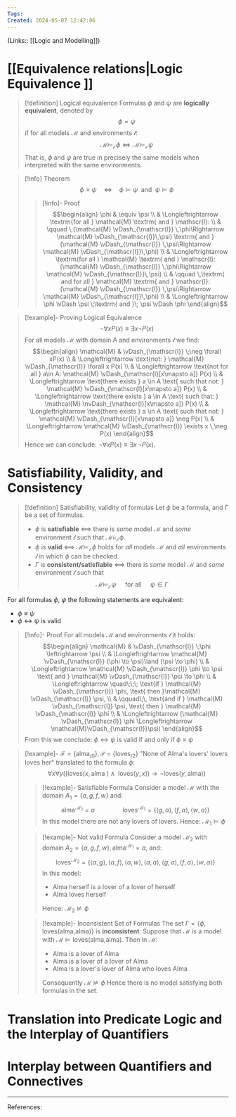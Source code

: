 ```yaml
---
Tags: 
Created: 2024-05-07 12:42:06
---
```

(Links:: [[Logic and Modelling]])
# [[Equivalence relations|Logic Equivalence ]]
> [!definition] Logical equivalence
> Formulas $\phi$ and $\psi$ are **logically equivalent**, denoted by $$\phi = \psi$$ if for all models $\mathcal{M}$ and environments $\mathscr{l}$: $$\mathcal{M}\vDash_{\mathscr{l}}\;\phi \Longleftrightarrow \mathcal{M}\vDash_{\mathscr{l}}\;\psi$$
> That is, $\phi$ and $\psi$ are true in precisely the same models when interpreted with the same environments.

> [!info] Theorem
> $$\phi \equiv \psi \quad \Longleftrightarrow \quad \phi \vDash \psi \;\textrm{ and }\; \psi \vDash \phi$$
> > [!info]- Proof
> > $$\begin{align}
> > \phi & \equiv \psi \\
> > 	& \Longleftrightarrow \textrm{for all } \mathcal{M} \textrm{ and } \mathscr{l}: \\  
> > 	& \qquad \;(\mathcal{M} \vDash_{\mathscr{l}} \,\phi\Rightarrow \mathcal{M} \vDash_{\mathscr{l}}\,\psi) \textrm{ and } (\mathcal{M} \vDash_{\mathscr{l}} \,\psi\Rightarrow \mathcal{M} \vDash_{\mathscr{l}}\,\phi) \\
> > 	& \Longleftrightarrow \textrm{for all } \mathcal{M} \textrm{ and } \mathscr{l}: (\mathcal{M} \vDash_{\mathscr{l}} \,\phi\Rightarrow \mathcal{M} \vDash_{\mathscr{l}}\,\psi) \\  
> > 	& \qquad \,\textrm{ and for all } \mathcal{M} \textrm{ and } \mathscr{l}: (\mathcal{M} \vDash_{\mathscr{l}} \,\psi\Rightarrow \mathcal{M} \vDash_{\mathscr{l}}\,\phi) \\
> > 	& \Longleftrightarrow \phi \vDash \psi \;\textrm{ and }\; \psi \vDash \phi
> > \end{align}$$

> [!example]- Proving Logical Equivalence
> $$\neg \forall x P(x)\equiv \exists x\neg P(x)$$
> For all models $\mathcal{M}$ with domain $A$ and environments $\mathscr{l}$ we find:
> $$\begin{align}
> \mathcal{M} & \vDash_{\mathscr{l}} \;\neg \forall xP(x) \\
> 	& \Longleftrightarrow \text{not: } \mathcal{M} \vDash_{\mathscr{l}} \forall x P(x) \\
> 	& \Longleftrightarrow \text{not for all } a\in A: \mathcal{M} \vDash_{\mathscr{l}[x\mapsto a]} P(x) \\
> 	& \Longleftrightarrow \text{there exists } a \in A \text{ such that not: } \mathcal{M} \vDash_{\mathscr{l}[x\mapsto a]} P(x) \\
> 	& \Longleftrightarrow \text{there exists } a \in A \text{ such that: } \mathcal{M} \nvDash_{\mathscr{l}[x\mapsto a]} P(x) \\
> 	& \Longleftrightarrow \text{there exists } a \in A \text{ such that not: } \mathcal{M} \vDash_{\mathscr{l}[x\mapsto a]} \neg P(x) \\
> 	& \Longleftrightarrow \mathcal{M} \vDash_{\mathscr{l}} \exists x \,\neg P(x)
> \end{align}$$
> Hence we can conclude: $\neg \forall xP(x) \equiv \exists x\,\neg P(x)$.

# Satisfiability, Validity, and Consistency
> [!definition] Satisfiability, validity of formulas
> Let $\phi$ be a formula, and $\Gamma$ be a set of formulas.
> - $\phi$ is **satisfiable** <==> there is *some* model $\mathcal{M}$ and *some* environment $\mathscr{l}$ such that $\mathcal{M}\vDash_{\mathscr{l}} \;\phi$.
> - $\phi$ is **valid** <==> $\mathcal{M}\vDash_{\mathscr{l}} \;\phi$ holds for *all* models $\mathcal{M}$ and *all* environments $\mathscr{l}$ in which $\phi$ can be checked.
> - $\Gamma$ is **consistent/satisfiable** <==> there is *some* model $\mathcal{M}$ and *some* environment $\mathscr{l}$ such that $$\mathcal{M}\vDash_{\mathscr{l}}\;\psi \quad \text{ for all } \quad\psi \in \Gamma$$

For all formulas $\phi$, $\psi$ the following statements are equivalent:
- $\phi\equiv\psi$ 
- $\phi\leftrightarrow \psi$ is valid

> [!info]- Proof
> For all models $\mathcal{M}$ and environments $\mathscr{l}$ it holds:
> $$\begin{align}
> \mathcal{M} & \vDash_{\mathscr{l}} \;\phi \leftrightarrow \psi \\
> 	& \Longleftrightarrow \mathcal{M} \vDash_{\mathscr{l}} (\phi \to \psi)\land (\psi \to \phi) \\
> 	& \Longleftrightarrow \mathcal{M} \vDash_{\mathscr{l}} \phi \to \psi \text{ and } \mathcal{M} \vDash_{\mathscr{l}} \psi \to \phi \\
> 	& \Longleftrightarrow \quad\;\;\; \text{if } \mathcal{M} \vDash_{\mathscr{l}} \phi, \text{ then }\mathcal{M} \vDash_{\mathscr{l}} \psi, \\
> 	& \qquad\;\, \text{and if } \mathcal{M} \vDash_{\mathscr{l}} \psi, \text{ then } \mathcal{M} \vDash_{\mathscr{l}} \phi \\
> 	& \Longleftrightarrow (\mathcal{M} \vDash_{\mathscr{l}} \phi \Longleftrightarrow \mathcal{M}\vDash_{\mathscr{l}}\psi)
> \end{align}$$
> From this we conclude: $\phi\leftrightarrow \psi$ is valid if and only if $\phi\equiv \psi$

> [!example]- $\mathcal{F}=\{\text{alma}_{/0}\},\mathcal{P}=\{\text{loves}_{/2}\}$
> "None of Alma's lovers' lovers loves her" translated to the formula $\phi$:
> $$\forall x\forall y((\text{loves}(x,\text{alma })\land \text{ loves}(y,x))\to \neg \text{loves} (y,\text{alma}))$$
> > [!example]- Satisfiable Formula
> > Consider a model $\mathcal{M}$ with the domain $A_{1}=\{a,g,f,w\}$ and: $$\text{alma}^{\mathcal{M}_{1}}=a\qquad\qquad \text{loves}^{\mathcal{M}_{1}}=\{\langle g,a \rangle, \langle f,a\rangle, \langle w,a\rangle\}$$
> > In this model there are not any lovers of lovers.
> > Hence: $\mathcal{M}_{1}\vDash \phi$
> 
> > [!example]- Not valid Formula
> > Consider a model $\mathcal{M}_{2}$ with domain $A_{2}=\{a,g,f,w\},\text{alma}^{\mathcal{M}_{1}}=a$, and: $$\text{loves}^{\mathcal{M}_{2}}=\{\langle a,g\rangle, \langle a,f\rangle, \langle a,w\rangle,\langle a,a\rangle, \langle g,a\rangle, \langle f,a\rangle,\langle w,a\rangle\}$$
> > In this model:
> > - Alma herself is a lover of a lover of herself
> > - Alma loves herself
> >
> > Hence: $\mathcal{M}_{2}\nvDash \phi$
> 
> > [!example]- Inconsistent Set of Formulas
> > The set $\Gamma=\{\phi, \text{loves}(\text{alma,alma})\}$ is **inconsistent**: Suppose that $\mathcal{M}$ is a model with $\mathcal{M}\vDash \text{loves}(\text{alma,alma})$. Then in $\mathcal{M}$:
> > - Alma is a lover of Alma
> > - Alma is a lover of a lover of Alma
> > - Alma is a lover's lover of Alma who loves Alma
> > 
> > Consequently $\mathcal{M}\nvDash \phi$
> > Hence there is no model satisfying both formulas in the set.


# Translation into Predicate Logic and the Interplay of Quantifiers

# Interplay between Quantifiers and Connectives


---
References:

